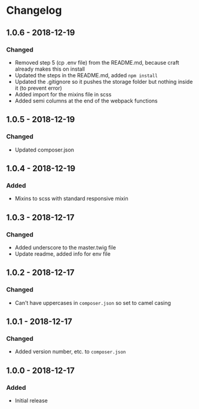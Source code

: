 # Changelog

## 1.0.6 - 2018-12-19
### Changed
- Removed step 5 (cp .env file) from the README.md, because craft already makes this on install
- Updated the steps in the README.md, added `npm install`
- Updated the .gitignore so it pushes the storage folder but nothing inside it (to prevent error)
- Added import for the mixins file in scss
- Added semi columns at the end of the webpack functions

## 1.0.5 - 2018-12-19
### Changed
- Updated composer.json

## 1.0.4 - 2018-12-19
### Added
- Mixins to scss with standard responsive mixin

## 1.0.3 - 2018-12-17
### Changed
- Added underscore to the master.twig file
- Update readme, added info for env file

## 1.0.2 - 2018-12-17
### Changed
- Can't have uppercases in `composer.json` so set to camel casing

## 1.0.1 - 2018-12-17
### Changed
- Added version number, etc. to `composer.json`

## 1.0.0 - 2018-12-17
### Added
- Initial release